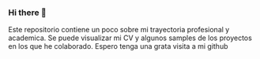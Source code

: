 ### Hi there 👋
Este repositorio contiene un poco sobre mi trayectoria profesional y academica.
Se puede visualizar mi CV y algunos samples de los proyectos en los que he colaborado.
Espero tenga una grata visita a mi github
<!--
**APaHdz/APaHdz** is a ✨ _special_ ✨ repository because its `README.md` (this file) appears on your GitHub profile.

Here are some ideas to get you started:

- 🔭 I’m currently working on ...
- 🌱 I’m currently learning ...
- 👯 I’m looking to collaborate on ...
- 🤔 I’m looking for help with ...
- 💬 Ask me about ...
- 📫 How to reach me: ...
- 😄 Pronouns: ...
- ⚡ Fun fact: ...
-->
